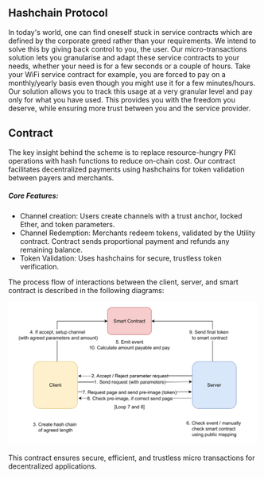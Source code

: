 ## Hashchain Protocol

In today's world, one can find oneself stuck in service contracts which are defined by the corporate greed rather than your requirements. We intend to solve this by giving back control to you, the user. Our micro-transactions solution lets you granularise and adapt these service contracts to your needs, whether your need is for a few seconds or a couple of hours. Take your WiFi service contract for example, you are forced to pay on a monthly/yearly basis even though you might use it for a few minutes/hours. Our solution allows you to track this usage at a very granular level and pay only for what you have used. This provides you with the freedom you deserve, while ensuring more trust between you and the service provider.

## Contract

The key insight behind the scheme is to replace resource-hungry PKI operations with hash functions to reduce on-chain cost. Our contract facilitates decentralized payments using hashchains for token validation between payers and merchants.

##### Core Features:

- Channel creation: Users create channels with a trust anchor, locked Ether, and token parameters.
- Channel Redemption: Merchants redeem tokens, validated by the Utility contract. Contract sends proportional payment and refunds any remaining balance.
- Token Validation: Uses hashchains for secure, trustless token verification.

The process flow of interactions between the client, server, and smart contract is described in the following diagrams:

<img src="InteractionDiagram.png" alt="Hash Chain-Based Scheme" width="500"/>

This contract ensures secure, efficient, and trustless micro transactions for decentralized applications.
